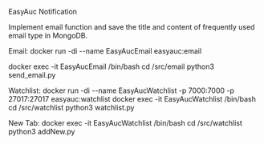 EasyAuc Notification

Implement email function and save the title and content of frequently used email type in MongoDB.


Email: docker run -di --name EasyAucEmail easyauc:email

docker exec -it EasyAucEmail /bin/bash
cd /src/email
python3 send_email.py

Watchlist: docker run -di --name EasyAucWatchlist -p 7000:7000 -p 27017:27017 easyauc:watchlist
docker exec -it EasyAucWatchlist /bin/bash
cd /src/watchlist
python3 watchlist.py

New Tab:
docker exec -it EasyAucWatchlist /bin/bash
cd /src/watchlist
python3 addNew.py
